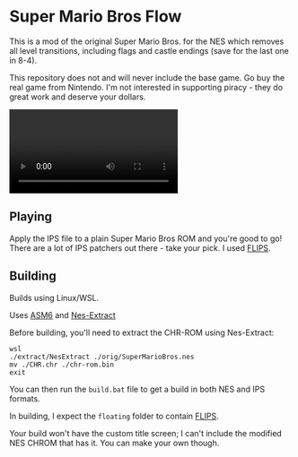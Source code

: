 # Super Mario Bros Flow

This is a mod of the original Super Mario Bros. for the NES which removes all level transitions, including flags and castle endings (save for the last one in 8-4).

This repository does not and will never include the base game.  Go buy the real game from Nintendo.  I'm not interested in supporting piracy - they do great work and deserve your dollars.

![GIF](video.mp4)

## Playing

Apply the IPS file to a plain Super Mario Bros ROM and you're good to go!  There are a lot of IPS patchers out there - take your pick.  I used [FLIPS](https://www.romhacking.net/utilities/1040/).


## Building

Builds using Linux/WSL.

Uses [ASM6](https://github.com/freem/asm6f) and [Nes-Extract](https://github.com/X-death25/Nes-Extract)

Before building, you'll need to extract the CHR-ROM using Nes-Extract:

```
wsl
./extract/NesExtract ./orig/SuperMarioBros.nes
mv ./CHR.chr ./chr-rom.bin
exit
```

You can then run the `build.bat` file to get a build in both NES and IPS formats.

In building, I expect the `floating` folder to contain [FLIPS](https://www.romhacking.net/utilities/1040/).

Your build won't have the custom title screen; I can't include the modified NES CHROM that has it.  You can make your own though.
